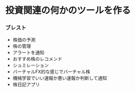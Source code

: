 # 投資関連の何かのツールを作る

### ブレスト
- 株価の予測
- 株の管理
- アラートを通知
- おすすめ株のレコメンド
- シュミレーション
- バーチャルFX的な感じでバーチャル株
- 機械学習でいい速報か悪い速報か判断して通知
- 株日記アプリ
